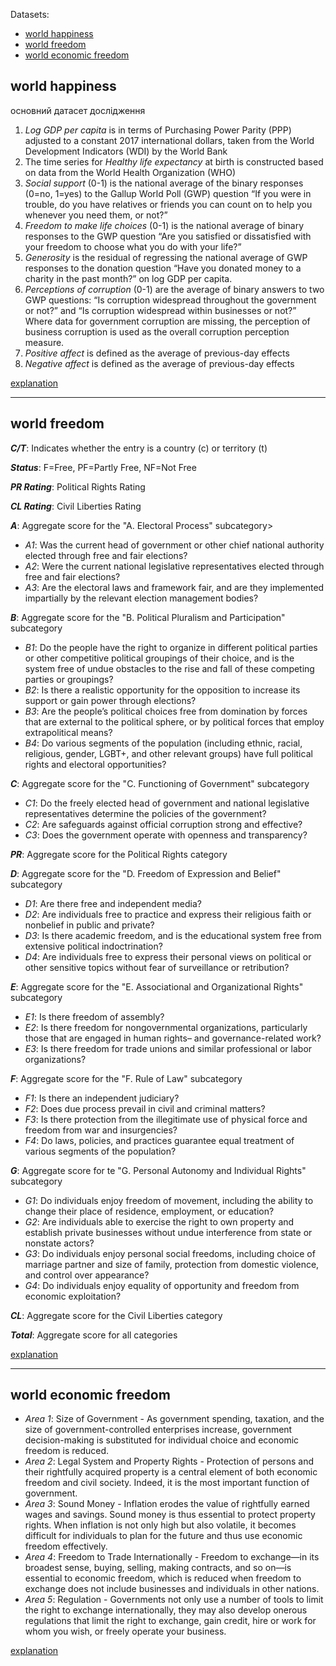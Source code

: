 Datasets:
- [world happiness](https://www.kaggle.com/datasets/usamabuttar/world-happiness-report-2005-present)
- [world freedom](https://www.kaggle.com/datasets/justin2028/freedom-in-the-world-2013-2022)
- [world economic freedom](https://www.fraserinstitute.org/resource-file?nid=15523&fid=20811)

## world happiness
основний датасет дослідження

1. _Log GDP per capita_ is in terms of Purchasing Power Parity (PPP) adjusted to a constant 2017 international dollars, taken from the World Development Indicators (WDI) by the World Bank 
2. The time series for _Healthy life expectancy_ at birth is constructed based on data from the World Health Organization (WHO)
3. _Social support_ (0-1) is the national average of the binary responses (0=no, 1=yes) to the Gallup World Poll (GWP) question “If you were in trouble, do you have relatives or friends you can count on to help you whenever you need them, or not?”
4. _Freedom to make life choices_ (0-1) is the national average of binary responses to the GWP question “Are you satisfied or dissatisfied with your freedom to choose what you do with your life?”
5. _Generosity_ is the residual of regressing the national average of GWP responses to the donation question “Have you donated money to a charity in the past month?” on log GDP per capita.
6. _Perceptions of corruption_ (0-1) are the average of binary answers to two GWP questions: “Is corruption widespread throughout the government or not?” and “Is corruption widespread within businesses or not?” Where data for government corruption are missing, the perception of business corruption is used as the overall corruption perception measure.
7. _Positive affect_ is defined as the average of previous-day effects 
8. _Negative affect_ is defined as the average of previous-day effects

[explanation](https://worldhappiness.report/about/)

---

## world freedom 

**_C/T_**: Indicates whether the entry is a country (c) or territory (t)

**_Status_**: F=Free, PF=Partly Free, NF=Not Free

**_PR Rating_**: Political Rights Rating

**_CL Rating_**: Civil Liberties Rating

_**A**_: Aggregate score for the "A. Electoral Process" subcategory>
- _A1_: Was the current head of government or other chief national authority elected through free and fair elections?
- _A2_: Were the current national legislative representatives elected through free and fair elections?
- _A3_: Are the electoral laws and framework fair, and are they implemented impartially by the relevant election management bodies?

**_B_**: Aggregate score for the "B. Political Pluralism and Participation" subcategory
- _B1_: Do the people have the right to organize in different political parties or other competitive political groupings of their choice, and is the system free of undue obstacles to the rise and fall of these competing parties or groupings?
- _B2_: Is there a realistic opportunity for the opposition to increase its support or gain power through elections?
- _B3_: Are the people’s political choices free from domination by forces that are external to the political sphere, or by political forces that employ extrapolitical means?
- _B4_: Do various segments of the population (including ethnic, racial, religious, gender, LGBT+, and other relevant groups) have full political rights and electoral opportunities?

_**C**_: Aggregate score for the "C. Functioning of Government" subcategory
- _C1_: Do the freely elected head of government and national legislative representatives determine the policies of the government?
- _C2_: Are safeguards against official corruption strong and effective?
- _C3_: Does the government operate with openness and transparency?

**_PR_**: Aggregate score for the Political Rights category

_**D**_: Aggregate score for the "D. Freedom of Expression and Belief" subcategory
- _D1_: Are there free and independent media?
- _D2_: Are individuals free to practice and express their religious faith or nonbelief in public and private?
- _D3_: Is there academic freedom, and is the educational system free from extensive political indoctrination?
- _D4_: Are individuals free to express their personal views on political or other sensitive topics without fear of surveillance or retribution?

**_E_**: Aggregate score for the "E. Associational and Organizational Rights" subcategory
- _E1_: Is there freedom of assembly?
- _E2_: Is there freedom for nongovernmental organizations, particularly those that are engaged in human rights– and governance-related work?
- _E3_: Is there freedom for trade unions and similar professional or labor organizations?

**_F_**: Aggregate score for the "F. Rule of Law" subcategory
- _F1_: Is there an independent judiciary?
- _F2_: Does due process prevail in civil and criminal matters?
- _F3_: Is there protection from the illegitimate use of physical force and freedom from war and insurgencies?
- _F4_: Do laws, policies, and practices guarantee equal treatment of various segments of the population?

**_G_**: Aggregate score for te "G. Personal Autonomy and Individual Rights" subcategory
- _G1_: Do individuals enjoy freedom of movement, including the ability to change their place of residence, employment, or education?
- _G2_: Are individuals able to exercise the right to own property and establish private businesses without undue interference from state or nonstate actors?
- _G3_: Do individuals enjoy personal social freedoms, including choice of marriage partner and size of family, protection from domestic violence, and control over appearance?
- _G4_: Do individuals enjoy equality of opportunity and freedom from economic exploitation?

**_CL_**: Aggregate score for the Civil Liberties category

**_Total_**: Aggregate score for all categories

[explanation](https://freedomhouse.org/reports/freedom-world/freedom-world-research-methodology)

---

## world economic freedom
- _Area 1_: Size of Government - As government spending, taxation, and
the size of government-controlled enterprises increase, government
decision-making is substituted for individual choice and economic
freedom is reduced.
- _Area 2_: Legal System and Property Rights - Protection of persons and
their rightfully acquired property is a central element of both
economic freedom and civil society. Indeed, it is the most important
function of government.
- _Area 3_: Sound Money - Inflation erodes the value of rightfully earned
wages and savings. Sound money is thus essential to protect property
rights. When inflation is not only high but also volatile, it becomes
difficult for individuals to plan for the future and thus use
economic freedom effectively.
- _Area 4_: Freedom to Trade Internationally - Freedom to exchange—in its
broadest sense, buying, selling, making contracts, and so on—is
essential to economic freedom, which is reduced when freedom to
exchange does not include businesses and individuals in other
nations.
- _Area 5_: Regulation - Governments not only use a number of tools to
limit the right to exchange internationally, they may also develop
onerous regulations that limit the right to exchange, gain credit,
hire or work for whom you wish, or freely operate your business.

[explanation](https://www.heritage.org/index/pages/report#indexHumanFlourishing)